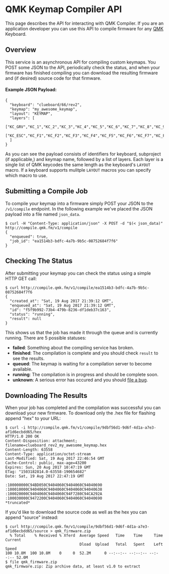 # QMK Keymap Compiler API

This page describes the API for interacting with QMK Compiler. If you are an application developer you can use this API to compile firmware for any [QMK](http://qmk.fm) Keyboard.

## Overview

This service is an asynchronous API for compiling custom keymaps. You POST some JSON to the API, periodically check the status, and when your firmware has finished compiling you can download the resulting firmware and (if desired) source code for that firmware.

#### Example JSON Payload:

```
{
  "keyboard": "clueboard/66/rev2",
  "keymap": "my_awesome_keymap",
  "layout": "KEYMAP",
  "layers": [
    ["KC_GRV","KC_1","KC_2","KC_3","KC_4","KC_5","KC_6","KC_7","KC_8","KC_9","KC_0","KC_MINS","KC_EQL","KC_GRV","KC_BSPC","KC_PGUP","KC_TAB","KC_Q","KC_W","KC_E","KC_R","KC_T","KC_Y","KC_U","KC_I","KC_O","KC_P","KC_LBRC","KC_RBRC","KC_BSLS","KC_PGDN","KC_CAPS","KC_A","KC_S","KC_D","KC_F","KC_G","KC_H","KC_J","KC_K","KC_L","KC_SCLN","KC_QUOT","KC_NUHS","KC_ENT","KC_LSFT","KC_NUBS","KC_Z","KC_X","KC_C","KC_V","KC_B","KC_N","KC_M","KC_COMM","KC_DOT","KC_SLSH","KC_RO","KC_RSFT","KC_UP","KC_LCTL","KC_LGUI","KC_LALT","KC_MHEN","KC_SPC","KC_SPC","KC_HENK","KC_RALT","KC_RCTL","MO(1)","KC_LEFT","KC_DOWN","KC_RIGHT"],
    ["KC_ESC","KC_F1","KC_F2","KC_F3","KC_F4","KC_F5","KC_F6","KC_F7","KC_F8","KC_F9","KC_F10","KC_F11","KC_F12","KC_TRNS","KC_DEL","BL_STEP","KC_TRNS","KC_TRNS","KC_TRNS","KC_TRNS","KC_TRNS","KC_TRNS","_______","KC_TRNS","KC_PSCR","KC_SLCK","KC_PAUS","KC_TRNS","KC_TRNS","KC_TRNS","KC_TRNS","KC_TRNS","KC_TRNS","KC_TRNS","KC_TRNS","KC_TRNS","KC_TRNS","KC_TRNS","KC_TRNS","KC_TRNS","KC_TRNS","KC_TRNS","KC_TRNS","KC_TRNS","KC_TRNS","KC_TRNS","KC_TRNS","KC_TRNS","KC_TRNS","KC_TRNS","KC_TRNS","KC_TRNS","KC_TRNS","KC_TRNS","KC_TRNS","KC_TRNS","KC_TRNS","KC_TRNS","KC_TRNS","KC_PGUP","KC_TRNS","KC_TRNS","KC_TRNS","KC_TRNS","KC_TRNS","KC_TRNS","KC_TRNS","KC_TRNS","KC_TRNS","MO(1)","KC_LEFT","KC_PGDN","KC_RGHT"]
  ]
}
```

As you can see the payload consists of identifiers for keyboard, subproject (if applicable,) and keymap name, followed by a list of layers. Each layer is a single list of QMK keycodes the same length as the keyboard's `LAYOUT` macro. If a keyboard supports mulitple `LAYOUT` macros you can specify which macro to use.

## Submitting a Compile Job

To compile your keymap into a firmware simply POST your JSON to the `/v1/compile` endpoint. In the following example we've placed the JSON payload into a file named `json_data`.

```
$ curl -H "Content-Type: application/json" -X POST -d "$(< json_data)" http://compile.qmk.fm/v1/compile
{
  "enqueued": true,
  "job_id": "ea1514b3-bdfc-4a7b-9b5c-08752684f7f6"
}
```

## Checking The Status

After submitting your keymap you can check the status using a simple HTTP GET call:

```
$ curl http://compile.qmk.fm/v1/compile/ea1514b3-bdfc-4a7b-9b5c-08752684f7f6
{
  "created_at": "Sat, 19 Aug 2017 21:39:12 GMT",
  "enqueued_at": "Sat, 19 Aug 2017 21:39:12 GMT",
  "id": "f5f9b992-73b4-479b-8236-df1deb37c163",
  "status": "running",
  "result": null
}
```

This shows us that the job has made it through the queue and is currently running. There are 5 possible statuses:

* **failed**: Something about the compiling service has broken.
* **finished**: The compilation is complete and you should check `result` to see the results.
* **queued**: The keymap is waiting for a compilation server to become available.
* **running**: The compilation is in progress and should be complete soon.
* **unknown**: A serious error has occured and you should [file a bug](https://github.com/qmk/qmk_compiler_api/issues).

## Downloading The Results

When your job has completed and the compilation was successful you can download your new firmware. To download only the .hex file for flashing append "hex" to your URL:

```
$ curl -i http://compile.qmk.fm/v1/compile/9dbf56d1-9d6f-4d1a-a7e3-af1d6ecbdd65/hex
HTTP/1.0 200 OK
Content-Disposition: attachment; filename=clueboard_rev2_my_awesome_keymap.hex
Content-Length: 63558
Content-Type: application/octet-stream
Last-Modified: Sat, 19 Aug 2017 22:46:54 GMT
Cache-Control: public, max-age=43200
Expires: Sun, 20 Aug 2017 10:47:19 GMT
ETag: "1503182814.0-63558-190654682"
Date: Sat, 19 Aug 2017 22:47:19 GMT

:100000000C94BD050C9404060C9404060C94040690
:100010000C9404060C9404060C9404060C94040638
:100020000C9404060C9404060C94F7280C94CA292A
:100030000C9472200C9404060C9404060C94040690
*truncated*
```

If you'd like to download the source code as well as the hex you can append "source" instead:

```
$ curl http://compile.qmk.fm/v1/compile/9dbf56d1-9d6f-4d1a-a7e3-af1d6ecbdd65/source > qmk_firmware.zip
  % Total    % Received % Xferd  Average Speed   Time    Time     Time  Current
                                 Dload  Upload   Total   Spent    Left  Speed
100 10.8M  100 10.8M    0     0  52.2M      0 --:--:-- --:--:-- --:--:-- 52.0M
$ file qmk_firmware.zip
qmk_firmware.zip: Zip archive data, at least v1.0 to extract
```
